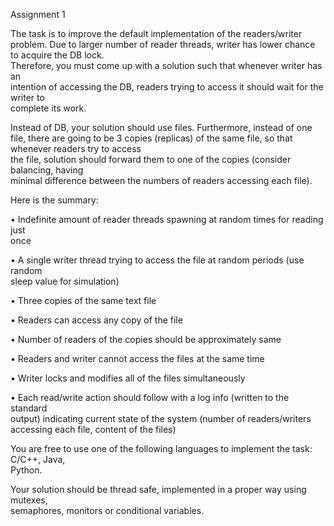Assignment	1

The	task	is	to	improve	the	default	implementation	of	the	readers/writer	problem.	Due	
to	larger	number	of	reader	threads,	writer	has	lower	chance	to	acquire	the	DB	lock.	
Therefore,	you	must come	up	with	a	solution	such	that	whenever	writer	has	an	
intention	of accessing	the	DB,	readers	trying	to	access	it	should	wait	for	the	writer	to	
complete	its	work.

Instead	of	DB, your	solution	should	use files.	Furthermore,	instead	of	one	file,	there	are	
going	to	be	3 copies	(replicas)	of	the	same	file,	so	that	whenever	readers	try	to	access	
the	file,	solution	should	forward	them	to	one	of	the	copies	(consider	balancing,	having	
minimal	difference between	the	numbers of	readers	accessing	each	file).

Here	is	the	summary:

• Indefinite	amount	of	reader	threads	spawning	at	random	times for	reading	just	
once

• A	single	writer	thread	trying	to	access	the	file at	random	periods	(use	random	
sleep value	for	simulation)

• Three	copies	of	the	same	text	file

• Readers	can	access	any	copy of	the	file

• Number of	readers	of	the	copies	should	be	approximately	same

• Readers	and	writer	cannot	access	the	files	at	the	same	time

• Writer	locks	and	modifies all	of	the	files	simultaneously

• Each	read/write	action	should	follow	with	a	log	info (written	to	the standard	
output) indicating	current	state	of	the	system	(number	of	readers/writers
accessing	each	file,	content of	the	files)

You	are	free	to	use	one	of	the	following	languages	to	implement	the	task:	C/C++,	Java,	
Python.

Your	solution	should	be	thread	safe,	implemented	in	a	proper	way using	mutexes,	
semaphores,	monitors or	conditional	variables.
